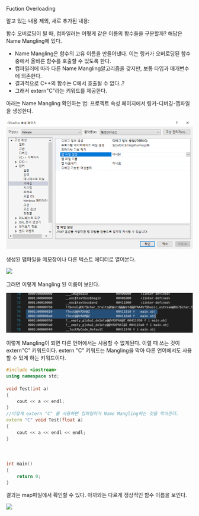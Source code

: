 Fuction Overloading

알고 있는 내용 제외, 새로 추가된 내용:

함수 오버로딩이 될 때, 컴파일러는 어떻게 같은 이름의 함수들을 구분할까?
해답은 Name Mangling에 있다.

- Name Mangling은 함수의 고유 이름을 만들어낸다. 이는 링커가 오버로딩된 함수 중에서 올바른 함수를 호출할 수 있도록 한다.
- 컴파일러에 따라 다른 Name Mangling알고리즘을 갖지만, 보통 타입과 매개변수에 의존한다.
- 결과적으로 C++의 함수는 C에서 호출될 수 없다..?
- 그래서 extern"C"라는 키워드를 제공한다. 

아래는 Name Mangling 확인하는 법:
프로젝트 속성 페이지에서 링커-디버깅-맵파일을 생성한다.

![](https://github.com/dev-jaehyeon/TIL/blob/master/C%20Plus%20Plus/Images/HowtoGetMapFile.png)

생성된 맵파일을 메모장이나 다른 텍스트 에디터로 열어본다.

![](/Images/HowtoGetMapFile2.png)

그러면 이렇게 Mangling 된 이름이 보인다.

![](./Images/HowtoGetMapFile3.png)

이렇게 Mangling이 되면 다른 언어에서는 사용할 수 없게된다. 이럴 때 쓰는 것이 extern"C" 키워드이다. extern "C" 키워드는 Mangling을 막아 다른 언어에서도 사용할 수 있게 하는 키워드이다.

```c++
#include <iostream>	
using namespace std;

void Test(int a)
{
	cout << a << endl;
}
//이렇게 extern "C" 를 사용하면 컴파일러가 Name Mangling하는 것을 막아준다.
extern "C" void Test(float a)
{
	cout << a << endl << endl;
}



int main()
{	
	return 0;
}
```

결과는 map파일에서 확인할 수 있다. 아까와는 다르게 정상적인 함수 이름을 보인다.

![](/Images/HowtoGetMapFile4.png)

